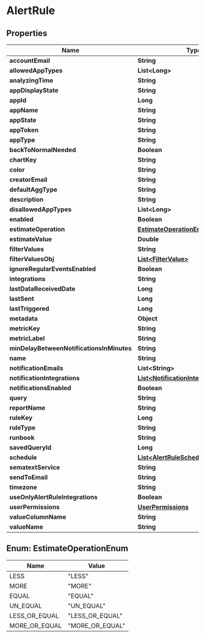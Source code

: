 # AlertRule

## Properties
| Name                                      | Type                                                                          | Description | Notes      |
| ----------------------------------------- | ----------------------------------------------------------------------------- | ----------- | ---------- |
| **accountEmail**                          | **String**                                                                    |             | [optional] |
| **allowedAppTypes**                       | **List&lt;Long&gt;**                                                          |             | [optional] |
| **analyzingTime**                         | **String**                                                                    |             | [optional] |
| **appDisplayState**                       | **String**                                                                    |             | [optional] |
| **appId**                                 | **Long**                                                                      |             | [optional] |
| **appName**                               | **String**                                                                    |             | [optional] |
| **appState**                              | **String**                                                                    |             | [optional] |
| **appToken**                              | **String**                                                                    |             | [optional] |
| **appType**                               | **String**                                                                    |             | [optional] |
| **backToNormalNeeded**                    | **Boolean**                                                                   |             | [optional] |
| **chartKey**                              | **String**                                                                    |             | [optional] |
| **color**                                 | **String**                                                                    |             | [optional] |
| **creatorEmail**                          | **String**                                                                    |             | [optional] |
| **defaultAggType**                        | **String**                                                                    |             | [optional] |
| **description**                           | **String**                                                                    |             | [optional] |
| **disallowedAppTypes**                    | **List&lt;Long&gt;**                                                          |             | [optional] |
| **enabled**                               | **Boolean**                                                                   |             | [optional] |
| **estimateOperation**                     | [**EstimateOperationEnum**](#EstimateOperationEnum)                           |             | [optional] |
| **estimateValue**                         | **Double**                                                                    |             | [optional] |
| **filterValues**                          | **String**                                                                    |             | [optional] |
| **filterValuesObj**                       | [**List&lt;FilterValue&gt;**](FilterValue.md)                                 |             | [optional] |
| **ignoreRegularEventsEnabled**            | **Boolean**                                                                   |             | [optional] |
| **integrations**                          | **String**                                                                    |             | [optional] |
| **lastDataReceivedDate**                  | **Long**                                                                      |             | [optional] |
| **lastSent**                              | **Long**                                                                      |             | [optional] |
| **lastTriggered**                         | **Long**                                                                      |             | [optional] |
| **metadata**                              | **Object**                                                                    |             | [optional] |
| **metricKey**                             | **String**                                                                    |             | [optional] |
| **metricLabel**                           | **String**                                                                    |             | [optional] |
| **minDelayBetweenNotificationsInMinutes** | **String**                                                                    |             | [optional] |
| **name**                                  | **String**                                                                    |             | [optional] |
| **notificationEmails**                    | **List&lt;String&gt;**                                                        |             | [optional] |
| **notificationIntegrations**              | [**List&lt;NotificationIntegration&gt;**](NotificationIntegration.md)         |             | [optional] |
| **notificationsEnabled**                  | **Boolean**                                                                   |             | [optional] |
| **query**                                 | **String**                                                                    |             | [optional] |
| **reportName**                            | **String**                                                                    |             | [optional] |
| **ruleKey**                               | **Long**                                                                      |             | [optional] |
| **ruleType**                              | **String**                                                                    |             | [optional] |
| **runbook**                               | **String**                                                                    |             | [optional] |
| **savedQueryId**                          | **Long**                                                                      |             | [optional] |
| **schedule**                              | [**List&lt;AlertRuleScheduleWeekdayDto&gt;**](AlertRuleScheduleWeekdayDto.md) |             | [optional] |
| **sematextService**                       | **String**                                                                    |             | [optional] |
| **sendToEmail**                           | **String**                                                                    |             | [optional] |
| **timezone**                              | **String**                                                                    |             | [optional] |
| **useOnlyAlertRuleIntegrations**          | **Boolean**                                                                   |             | [optional] |
| **userPermissions**                       | [**UserPermissions**](UserPermissions.md)                                     |             | [optional] |
| **valueColumnName**                       | **String**                                                                    |             | [optional] |
| **valueName**                             | **String**                                                                    |             | [optional] |

<a name="EstimateOperationEnum"></a>
## Enum: EstimateOperationEnum
| Name          | Value                     |
| ------------- | ------------------------- |
| LESS          | &quot;LESS&quot;          |
| MORE          | &quot;MORE&quot;          |
| EQUAL         | &quot;EQUAL&quot;         |
| UN_EQUAL      | &quot;UN_EQUAL&quot;      |
| LESS_OR_EQUAL | &quot;LESS_OR_EQUAL&quot; |
| MORE_OR_EQUAL | &quot;MORE_OR_EQUAL&quot; |
